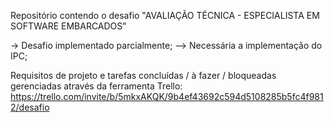 Repositório contendo o desafio "AVALIAÇÃO TÉCNICA - ESPECIALISTA EM SOFTWARE EMBARCADOS"

-> Desafio implementado parcialmente;
--> Necessária a implementação do IPC;

Requisitos de projeto e tarefas concluídas / à fazer / bloqueadas gerenciadas através da ferramenta Trello:
https://trello.com/invite/b/5mkxAKQK/9b4ef43692c594d5108285b5fc4f9812/desafio